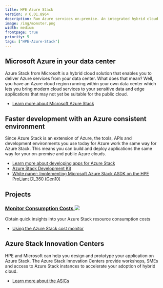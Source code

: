 ```yaml
---
title: HPE Azure Stack
version: v 6.01.8964
description: Run Azure services on-premise. An integrated hybrid cloud that incorporates compute, storage, and networking.
image: /img/monster.png
width: medium
frontpage: true
priority: 5
tags: ["HPE-Azure-Stack"]
---
```

## Microsoft Azure in your data center

Azure Stack from Microsoft is a hybrid cloud solution that enables you to deliver Azure services from your data center. What does that mean? Well, you have an Azure cloud region running within your own data center which lets you bring modern cloud services to your sensitive data and edge applications that may not yet be suitable for the public cloud.

- [Learn more about Microsoft Azure Stack](https://azure.microsoft.com/en-us/overview/azure-stack/)

## Faster development with an Azure consistent environment

Since Azure Stack is an extension of Azure, the tools, APIs and development environments you use today for Azure work the same way for Azure Stack. This means you can build and deploy applications the same way for your on-premise and public Azure clouds.

- [Learn more about developing apps for Azure Stack](https://docs.microsoft.com/en-us/azure/azure-stack/user/azure-stack-developer)
- [Azure Stack Development Kit](https://azure.microsoft.com/en-us/overview/azure-stack/development-kit/)
- [White paper: Implementing Microsoft Azure Stack ASDK on the HPE ProLiant DL360 (Gen10)](https://www.hpe.com/h20195/v2/Getdocument.aspx?docname=4aa6-3739enw)

## Projects

### [Monitor Consumption Costs ![](Github)](https://github.com/HewlettPackard/hpe-azurestack/tree/master/Usage-Monitor)

Obtain quick insights into your Azure Stack resource consumption costs

- [Using the Azure Stack cost monitor](https://developer.hpe.com/blog/using-the-azure-stack-cost-monitor)

## Azure Stack Innovation Centers

HPE and Microsoft can help you design and prototype your application on Azure Stack. The Azure Stack Innovation Centers provide workshops, SMEs and access to Azure Stack instances to accelerate your adoption of hybrid cloud.

- [Learn more about the ASICs](https://www.azurestackinnovationcenters.com/)